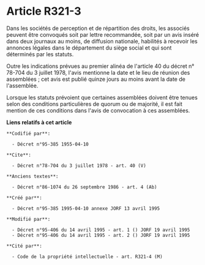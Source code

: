 # Article R321-3

Dans les sociétés de perception et de répartition des droits, les associés peuvent être convoqués soit par lettre
recommandée, soit par un avis inséré dans deux journaux au moins, de diffusion nationale, habilités à recevoir les annonces
légales dans le département du siège social et qui sont déterminés par les statuts.

Outre les indications prévues au premier alinéa de l'article 40 du décret n° 78-704 du 3 juillet 1978, l'avis mentionne la
date et le lieu de réunion des assemblées ; cet avis est publié quinze jours au moins avant la date de l'assemblée.

Lorsque les statuts prévoient que certaines assemblées doivent être tenues selon des conditions particulières de quorum ou de
majorité, il est fait mention de ces conditions dans l'avis de convocation à ces assemblées.

**Liens relatifs à cet article**

	**Codifié par**:

	  - Décret n°95-385 1955-04-10

	**Cite**:

	  - Décret n°78-704 du 3 juillet 1978 - art. 40 (V)

	**Anciens textes**:

	  - Décret n°86-1074 du 26 septembre 1986 - art. 4 (Ab)

	**Créé par**:

	  - Décret n°95-385 1995-04-10 annexe JORF 13 avril 1995

	**Modifié par**:

	  - Décret n°95-406 du 14 avril 1995 - art. 1 () JORF 19 avril 1995
	  - Décret n°95-406 du 14 avril 1995 - art. 2 () JORF 19 avril 1995

	**Cité par**:

	  - Code de la propriété intellectuelle - art. R321-4 (M)
